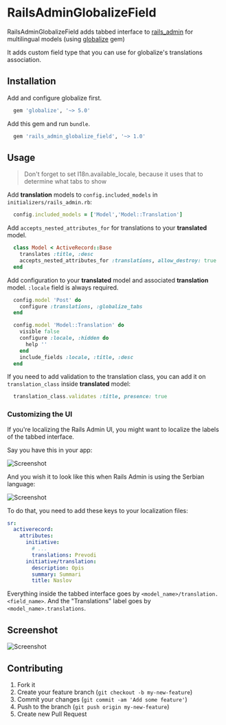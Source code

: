 # RailsAdminGlobalizeField

RailsAdminGlobalizeField adds tabbed interface to [rails_admin](https://github.com/sferik/rails_admin) for multilingual models (using [globalize](https://github.com/globalize/globalize) gem)

It adds custom field type that you can use for globalize's translations association.


## Installation

Add and configure globalize first.

``` ruby
  gem 'globalize', '~> 5.0'
```

Add this gem and run `bundle`.

``` ruby
  gem 'rails_admin_globalize_field', '~> 1.0'
```


## Usage

> Don't forget to set I18n.available_locale, because it uses that to determine what tabs to show

Add **translation** models to `config.included_models` in `initializers/rails_admin.rb`:
``` ruby
  config.included_models = ['Model','Model::Translation']
```

Add `accepts_nested_attributes_for` for translations to your **translated** model.

``` ruby
  class Model < ActiveRecord::Base
    translates :title, :desc
    accepts_nested_attributes_for :translations, allow_destroy: true
  end
```

Add configuration to your **translated** model and associated **translation** model. `:locale` field is always required.
``` ruby
  config.model 'Post' do
    configure :translations, :globalize_tabs
  end

  config.model 'Model::Translation' do
    visible false
    configure :locale, :hidden do
      help ''
    end
    include_fields :locale, :title, :desc
  end
```

If you need to add validation to the translation class, you can add it on `translation_class` inside **translated** model:
```ruby
  translation_class.validates :title, presence: true
```

### Customizing the UI

If you're localizing the Rails Admin UI, you might want to localize the labels of the tabbed interface.

Say you have this in your app:

![Screenshot](https://raw.githubusercontent.com/felix91gr/rails_admin_globalize_field/screenshots/screenshots/labels_1.png)

And you wish it to look like this when Rails Admin is using the Serbian language:

![Screenshot](https://raw.githubusercontent.com/felix91gr/rails_admin_globalize_field/screenshots/screenshots/labels_0.png)

To do that, you need to add these keys to your localization files:

```yaml
sr:
  activerecord:
    attributes:
      initiative:
        # ...
        translations: Prevodi
      initiative/translation:
        description: Opis
        summary: Summari
        title: Naslov
```

Everything inside the tabbed interface goes by `<model_name>/translation.<field_name>`. And the "Translations" label goes by `<model_name>.translations`.

## Screenshot

![Screenshot](https://raw.github.com/scarfaceDeb/rails_admin_globalize_field/screenshots/screenshots/shot1.png)

## Contributing

1. Fork it
2. Create your feature branch (`git checkout -b my-new-feature`)
3. Commit your changes (`git commit -am 'Add some feature'`)
4. Push to the branch (`git push origin my-new-feature`)
5. Create new Pull Request
